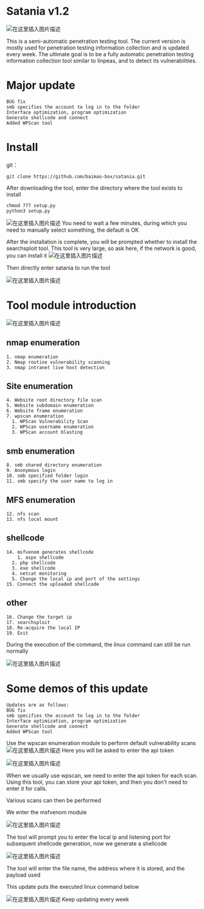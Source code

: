 # Satania v1.2


![在这里插入图片描述](https://img-blog.csdnimg.cn/18ab2eae3e0e4bfc86417229e147b914.png)

This is a semi-automatic penetration testing tool. The current version is mostly used for penetration testing information collection and is updated every week. The ultimate goal is to be a fully automatic penetration testing information collection tool similar to linpeas, and to detect its vulnerabilities.


# Major update
```
BUG fix
smb specifies the account to log in to the folder
Interface optimization, program optimization
Generate shellcode and connect
Added WPScan tool
```
# Install
git：
```
git clone https://github.com/baimao-box/satania.git
```
After downloading the tool, enter the directory where the tool exists to install
```
chmod 777 setup.py
python3 setup.py
```
![在这里插入图片描述](https://img-blog.csdnimg.cn/cbc5ca0af70849148ae26e0f0b1b6ee1.png)
You need to wait a few minutes, during which you need to manually select something, the default is OK


After the installation is complete, you will be prompted whether to install the searchsploit tool. This tool is very large, so ask here, if the network is good, you can install it
![在这里插入图片描述](https://img-blog.csdnimg.cn/b69dcf649bca4ef29ad784eae002f013.png)

Then directly enter satania to run the tool

![在这里插入图片描述](https://img-blog.csdnimg.cn/c8c501407b4a4a59b1b725c7bf8bd3db.png)
# Tool module introduction
![在这里插入图片描述](https://img-blog.csdnimg.cn/045bb8d8ff8047c1bb55ecf3b96ed6a5.png)
## nmap enumeration
```
1. nmap enumeration
2. Nmap routine vulnerability scanning
3. nmap intranet live host detection
```

## Site enumeration
```
4. Website root directory file scan
5. Website subdomain enumeration
6. Website frame enumeration
7. wpscan enumeration
  1. WPScan Vulnerability Scan
  2. WPScan username enumeration
  3. WPScan account blasting
```

## smb enumeration
```
8. smb shared directory enumeration
9. Anonymous login
10. smb specified folder login
11. smb specify the user name to log in
```

## MFS enumeration
```
12. nfs scan
13. nfs local mount
```

## shellcode
```
14. msfvenom generates shellcode
	1. aspx shellcode
  2. php shellcode
  3. exe shellcode
  4. netcat monitoring
  5. Change the local ip and port of the settings
15. Connect the uploaded shellcode
```

## other
```
16. Change the target ip
17. searchsploit
18. Re-acquire the local IP
19. Exit
```

During the execution of the command, the linux command can still be run normally

![在这里插入图片描述](https://img-blog.csdnimg.cn/a8fcf0ca92044ba6be2fc4b7a6115a17.png)
# Some demos of this update
```
Updates are as follows:
BUG fix
smb specifies the account to log in to the folder
Interface optimization, program optimization
Generate shellcode and connect
Added WPScan tool
```

Use the wpscan enumeration module to perform default vulnerability scans
![在这里插入图片描述](https://img-blog.csdnimg.cn/1b214ced6f67454bb0d45d0236fce992.png)
Here you will be asked to enter the api token

![在这里插入图片描述](https://img-blog.csdnimg.cn/1e724249717f43d3a1f4e4bc43d2e6a0.png)

When we usually use wpscan, we need to enter the api token for each scan. Using this tool, you can store your api token, and then you don't need to enter it for calls.

Various scans can then be performed

We enter the msfvenom module

![在这里插入图片描述](https://img-blog.csdnimg.cn/a0993ce73652446084d1d2ed5e763890.png)

The tool will prompt you to enter the local ip and listening port for subsequent shellcode generation, now we generate a shellcode

![在这里插入图片描述](https://img-blog.csdnimg.cn/b0cb3bac013543feb78efa311ceb543d.png)

The tool will enter the file name, the address where it is stored, and the payload used

This update puts the executed linux command below

![在这里插入图片描述](https://img-blog.csdnimg.cn/f3cf08cd5dd34734b51c0d129c769707.png)
Keep updating every week

